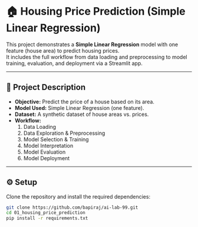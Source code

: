 # 🏠 Housing Price Prediction (Simple Linear Regression)

This project demonstrates a **Simple Linear Regression** model with one feature (house area) to predict housing prices.  
It includes the full workflow from data loading and preprocessing to model training, evaluation, and deployment via a Streamlit app.

---

## 📖 Project Description

- **Objective:** Predict the price of a house based on its area.  
- **Model Used:** Simple Linear Regression (one feature).  
- **Dataset:** A synthetic dataset of house areas vs. prices.  
- **Workflow:**  
  1. Data Loading
  2. Data Exploration & Preprocessing
  3. Model Selection & Training
  4. Model Interpretation
  5. Model Evaluation
  6. Model Deployment
---

## ⚙️ Setup

Clone the repository and install the required dependencies:

```bash
git clone https://github.com/bapiraj/ai-lab-99.git
cd 01_housing_price_prediction
pip install -r requirements.txt
